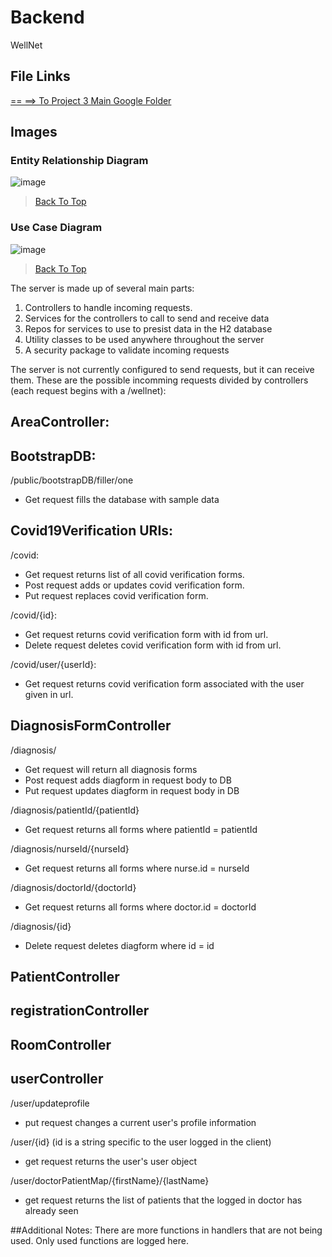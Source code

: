 # Backend

 WellNet
## File Links

[== ==> To Project 3 Main Google Folder](https://drive.google.com/drive/folders/16f57coD8B6iw2pkIC_ZK3sPFIaIlaBCm)

## Images

### Entity Relationship Diagram
![image](https://user-images.githubusercontent.com/69606065/142472217-562ffb56-8ff4-4917-b6b7-4a1304301eb9.png)

> [Back To Top](#backend)

### Use Case Diagram
![image](https://user-images.githubusercontent.com/69606065/142472470-b9a2004d-4fc1-4d2e-9f29-c23fdaf7eac1.png)

> [Back To Top](#backend)

The server is made up of several main parts:  
  1. Controllers to handle incoming requests.  
  2. Services for the controllers to call to send and receive data  
  3. Repos for services to use to presist data in  the H2 database  
  4. Utility classes to be used anywhere throughout the server  
  5. A security package to validate incoming requests  

The server is not currently configured to send requests, but it can receive them.
These are the possible incomming requests divided by controllers (each request begins with a /wellnet):

## AreaController:

## BootstrapDB:

 /public/bootstrapDB/filler/one
- Get request fills the database with sample data

## Covid19Verification URIs:

 /covid:  
- Get request returns list of all covid verification forms.
- Post request adds or updates covid verification form.
- Put request replaces covid verification form. 

 /covid/{id}:  
- Get request returns covid verification form with id from url. 
- Delete request deletes covid verification form with id from url. 

 /covid/user/{userId}:  
- Get request returns covid verification form associated with the user given in url.

## DiagnosisFormController

/diagnosis/
- Get request will return all diagnosis forms
- Post request adds diagform in request body to DB
- Put request updates diagform in request body in DB

/diagnosis/patientId/{patientId}
- Get request returns all forms where patientId = patientId

/diagnosis/nurseId/{nurseId}
- Get request returns all forms where nurse.id = nurseId

/diagnosis/doctorId/{doctorId}
- Get request returns all forms where doctor.id = doctorId

/diagnosis/{id}
- Delete request deletes diagform where id = id

## PatientController

## registrationController

## RoomController

## userController
/user/updateprofile  
- put request changes a current user's profile information  

/user/{id}   (id is a string specific to the user logged in the client)  
- get request returns the user's user object

/user/doctorPatientMap/{firstName}/{lastName}
- get request returns the list of patients that the logged in doctor has already seen

##Additional Notes:
There are more functions in handlers that are not being used. Only used functions are logged here.

